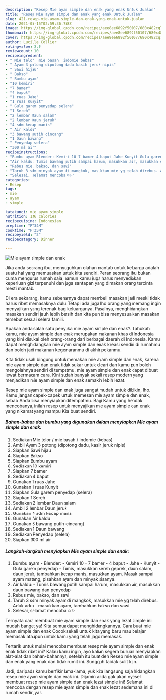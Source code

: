 ```yaml
---
description: "Resep Mie ayam simple dan enak yang enak Untuk Jualan"
title: "Resep Mie ayam simple dan enak yang enak Untuk Jualan"
slug: 421-resep-mie-ayam-simple-dan-enak-yang-enak-untuk-jualan
date: 2021-05-15T02:59:36.758Z
image: https://img-global.cpcdn.com/recipes/aee8ee6892f50107/680x482cq70/mie-ayam-simple-dan-enak-foto-resep-utama.jpg
thumbnail: https://img-global.cpcdn.com/recipes/aee8ee6892f50107/680x482cq70/mie-ayam-simple-dan-enak-foto-resep-utama.jpg
cover: https://img-global.cpcdn.com/recipes/aee8ee6892f50107/680x482cq70/mie-ayam-simple-dan-enak-foto-resep-utama.jpg
author: Lucille Collier
ratingvalue: 3.5
reviewcount: 10
recipeingredient:
- " Mie telor  mie basah  indomie bebas"
- " Ayam 3 potong dipotong dadu kasih jeruk nipis"
- " Sawi hijau"
- " Bakso"
- " Bumbu ayam"
- "10 kemiri"
- "7 bamer"
- "4 baput"
- "1 ruas Jahe"
- "1 ruas Kunyit"
- " Gula garem penyedap selera"
- "1 Sereh"
- "2 lembar Daun salam"
- "2 lembar Daun jeruk"
- "4 sdm kecap manis"
- " Air kaldu"
- "3 bawang putih cincang"
- "1 Daun bawang"
- " Penyedap selera"
- "300 ml air"
recipeinstructions:
- "Bumbu ayam Blender: Kemiri 10 7 bamer 4 baput Jahe Kunyit Gula garem penyedap Tumis, masukkan sereh geprek, daun salam, daun jeruk, tambahkan kecap manis, masukkan ayam. Masak sampai ayam matang, pisahkan ayam dan minyak sisanya."
- "Air kaldu: Tumis bawang putih sampai harum, masukkan air, masukkan daun bawang dan penyedap"
- "Rebus mie, bakso, dan sawi"
- "Taruh 3 sdm minyak ayam di mangkok, masukkan mie yg telah direbus. Aduk aduk.. masukkan ayam, tambahkan bakso dan sawi."
- "Selesai, selamat mencoba ☺️✨"
categories:
- Resep
tags:
- mie
- ayam
- simple

katakunci: mie ayam simple 
nutrition: 136 calories
recipecuisine: Indonesian
preptime: "PT34M"
cooktime: "PT35M"
recipeyield: "2"
recipecategory: Dinner

---
```



![Mie ayam simple dan enak](https://img-global.cpcdn.com/recipes/aee8ee6892f50107/680x482cq70/mie-ayam-simple-dan-enak-foto-resep-utama.jpg)

Jika anda seorang ibu, menyuguhkan olahan mantab untuk keluarga adalah suatu hal yang memuaskan untuk kita sendiri. Peran seorang ibu bukan cuma mengurus rumah saja, namun kamu juga harus menyediakan keperluan gizi terpenuhi dan juga santapan yang dimakan orang tercinta mesti mantab.

Di era  sekarang, kamu sebenarnya dapat membeli masakan jadi meski tidak harus ribet memasaknya dulu. Tetapi ada juga lho orang yang memang ingin menyajikan yang terenak bagi keluarganya. Pasalnya, menghidangkan masakan sendiri jauh lebih bersih dan kita pun bisa menyesuaikan masakan tersebut sesuai selera famili. 



Apakah anda salah satu penyuka mie ayam simple dan enak?. Tahukah kamu, mie ayam simple dan enak merupakan makanan khas di Indonesia yang kini disukai oleh orang-orang dari berbagai daerah di Indonesia. Kamu dapat menghidangkan mie ayam simple dan enak kreasi sendiri di rumahmu dan boleh jadi makanan kegemaranmu di akhir pekanmu.

Kita tidak usah bingung untuk memakan mie ayam simple dan enak, karena mie ayam simple dan enak tidak sukar untuk dicari dan kamu pun boleh mengolahnya sendiri di tempatmu. mie ayam simple dan enak dapat dibuat lewat bermacam cara. Kini sudah banyak sekali resep modern yang menjadikan mie ayam simple dan enak semakin lebih lezat.

Resep mie ayam simple dan enak juga sangat mudah untuk dibikin, lho. Kamu jangan capek-capek untuk memesan mie ayam simple dan enak, sebab Anda bisa menyiapkan ditempatmu. Bagi Kamu yang hendak mencobanya, inilah resep untuk menyajikan mie ayam simple dan enak yang nikamat yang mampu Kita buat sendiri.

<!--inarticleads1-->

##### Bahan-bahan dan bumbu yang digunakan dalam menyiapkan Mie ayam simple dan enak:

1. Sediakan  Mie telor / mie basah / indomie (bebas)
1. Ambil  Ayam 3 potong (dipotong dadu, kasih jeruk nipis)
1. Siapkan  Sawi hijau
1. Siapkan  Bakso
1. Siapkan  Bumbu ayam
1. Sediakan 10 kemiri
1. Siapkan 7 bamer
1. Sediakan 4 baput
1. Gunakan 1 ruas Jahe
1. Gunakan 1 ruas Kunyit
1. Siapkan  Gula garem penyedap (selera)
1. Siapkan 1 Sereh
1. Sediakan 2 lembar Daun salam
1. Ambil 2 lembar Daun jeruk
1. Gunakan 4 sdm kecap manis
1. Gunakan  Air kaldu
1. Gunakan 3 bawang putih (cincang)
1. Sediakan 1 Daun bawang
1. Sediakan  Penyedap (selera)
1. Siapkan 300 ml air




<!--inarticleads2-->

##### Langkah-langkah menyiapkan Mie ayam simple dan enak:

1. Bumbu ayam - Blender: - Kemiri 10 - 7 bamer - 4 baput - Jahe - Kunyit - Gula garem penyedap - Tumis, masukkan sereh geprek, daun salam, daun jeruk, tambahkan kecap manis, masukkan ayam. Masak sampai ayam matang, pisahkan ayam dan minyak sisanya.
1. Air kaldu: - Tumis bawang putih sampai harum, masukkan air, masukkan daun bawang dan penyedap
1. Rebus mie, bakso, dan sawi
1. Taruh 3 sdm minyak ayam di mangkok, masukkan mie yg telah direbus. Aduk aduk.. masukkan ayam, tambahkan bakso dan sawi.
1. Selesai, selamat mencoba ☺️✨




Ternyata cara membuat mie ayam simple dan enak yang lezat simple ini mudah banget ya! Kita semua dapat menghidangkannya. Cara buat mie ayam simple dan enak Cocok sekali untuk kita yang baru mau belajar memasak ataupun untuk kamu yang telah jago memasak.

Tertarik untuk mulai mencoba membuat resep mie ayam simple dan enak enak tidak ribet ini? Kalau kamu ingin, ayo kalian segera buruan menyiapkan alat-alat dan bahan-bahannya, setelah itu buat deh Resep mie ayam simple dan enak yang enak dan tidak rumit ini. Sungguh taidak sulit kan. 

Jadi, daripada kamu berfikir lama-lama, yuk kita langsung saja hidangkan resep mie ayam simple dan enak ini. Dijamin anda gak akan nyesel membuat resep mie ayam simple dan enak lezat simple ini! Selamat mencoba dengan resep mie ayam simple dan enak lezat sederhana ini di rumah sendiri,ya!.

